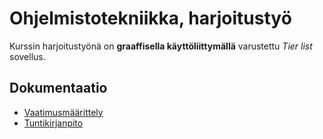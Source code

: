 # Ohjelmistotekniikka, harjoitustyö

Kurssin harjoitustyönä on **graaffisella käyttöliittymällä** varustettu *Tier list* sovellus.

## Dokumentaatio
* [Vaatimusmäärittely](/tier-list-appdokumentaatio/vaatimusmaarittely.md)
* [Tuntikirjanpito](/tier-list-app/dokumentaatio/tuntikirjanpito.md)

